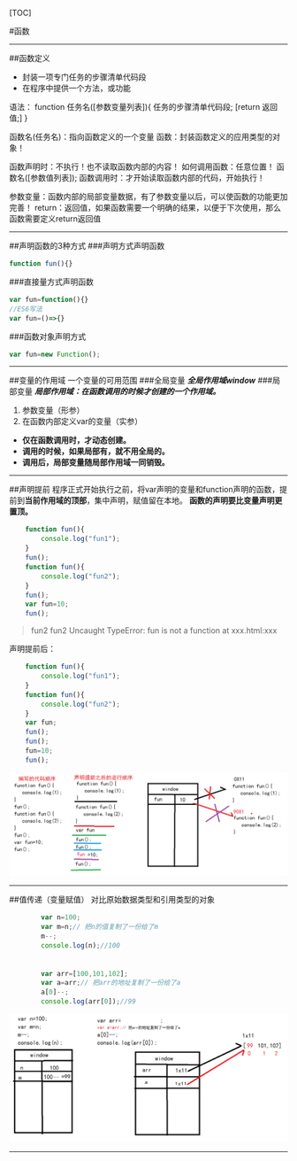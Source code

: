 [TOC]

#函数
***

##函数定义
* 封装一项专门任务的步骤清单代码段
* 在程序中提供一个方法，或功能  

语法：
function 任务名([参数变量列表]){
    任务的步骤清单代码段;
    [return 返回值;]
}  

函数名(任务名)：指向函数定义的一个变量
函数：封装函数定义的应用类型的对象！

函数声明时：不执行！也不读取函数内部的内容！
如何调用函数：任意位置！ 函数名([参数值列表]);
函数调用时：才开始读取函数内部的代码，开始执行！

参数变量：函数内部的局部变量数据，有了参数变量以后，可以使函数的功能更加完善！
return：返回值，如果函数需要一个明确的结果，以便于下次使用，那么函数需要定义return返回值
***

##声明函数的3种方式
###声明方式声明函数
``` javascript
function fun(){}
```

###直接量方式声明函数
```javascript
var fun=function(){}
//ES6写法
var fun=()=>{}
```

###函数对象声明方式
``` javascript
var fun=new Function();
```

***

##变量的作用域
一个变量的可用范围
###全局变量
***全局作用域window***
###局部变量
***局部作用域：在函数调用的时候才创建的一个作用域。***
1. 参数变量（形参）
2. 在函数内部定义var的变量（实参）
+ **仅在函数调用时，才动态创建。**
+ **调用的时候，如果局部有，就不用全局的。**
+ **调用后，局部变量随局部作用域一同销毁。**
***

##声明提前
程序正式开始执行之前，将var声明的变量和function声明的函数，提前到**当前作用域的顶部**，集中声明，赋值留在本地。
**函数的声明要比变量声明更置顶。**

``` javascript
    function fun(){
        console.log("fun1");
    }
    fun();
    function fun(){
        console.log("fun2");
    }
    fun();
    var fun=10;
    fun();
```

>fun2
fun2
Uncaught TypeError: fun is not a function at xxx.html:xxx  

声明提前后：
``` javascript
    function fun(){
        console.log("fun1");
    }
    function fun(){
        console.log("fun2");
    }
    var fun;
    fun();
    fun();
    fun=10;
    fun();
```
![](声明提前示意图.png)

***

##值传递（变量赋值）
对比原始数据类型和引用类型的对象
``` javascript
        var n=100;
        var m=n;// 把n的值复制了一份给了m
        m--;
        console.log(n);//100


        var arr=[100,101,102];
        var a=arr;// 把arr的地址复制了一份给了a
        a[0]--;
        console.log(arr[0]);//99
```

![](原始数据类型与应用类型对象的值传递区别.png)

***
